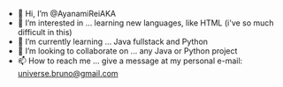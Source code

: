 - 👋 Hi, I’m @AyanamiReiAKA
- 👀 I’m interested in ... learning new languages, like HTML (i've so much difficult in this)
- 🌱 I’m currently learning ... Java fullstack and Python
- 💞️ I’m looking to collaborate on ... any Java or Python project
- 📫 How to reach me ... give a message at my personal e-mail: universe.bruno@gmail.com

<!---
AyanamiReiAKA/AyanamiReiAKA is a ✨ special ✨ repository because its `README.md` (this file) appears on your GitHub profile.
You can click the Preview link to take a look at your changes.
--->
